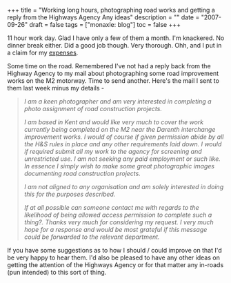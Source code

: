 +++
title = "Working long hours, photographing road works and getting a reply from the Highways Agency  Any ideas"
description = ""
date = "2007-09-26"
draft = false
tags = ["monaxle: blog"]
toc = false
+++

11 hour work day. Glad I have only a few of them a month. I'm knackered. No dinner break either. Did a good job though. Very thorough. Ohh, and I put in a claim for my [expenses](https://listed.to/@alxtrnr/59018/higher-education-bureaucracy-and-expenses).

Some time on the road. Remembered I've not had a reply back from the Highway Agency to my mail about photographing some road improvement works on the M2 motorway. Time to send another. Here's the mail I sent to them last week minus my details -

> *I am a keen photographer and am very interested in completing a photo assignment of road construction projects.*
> 
> *I am based in Kent and would like very much to cover the work currently being completed on the M2 near the Darenth interchange improvement works. I would of course if given permission abide by all the H&S rules in place and any other requirements laid down. I would if required submit all my work to the agency for screening and unrestricted use. I am not seeking any paid employment or such like. In essence I simply wish to make some great photographic images documenting road construction projects.*
> 
> *I am not aligned to any organisation and am solely interested in doing this for the purposes described.*
> 
> *If at all possible can someone contact me with regards to the likelihood of being allowed access permission to complete such a thing?. Thanks very much for considering my request. I very much hope for a response and would be most grateful if this message could be forwarded to the relevant department.*

If you have some suggestions as to how I should / could improve on that I'd be very happy to hear them. I'd also be pleased to have any other ideas on getting the attention of the Highways Agency or for that matter any in-roads (pun intended) to this sort of thing.